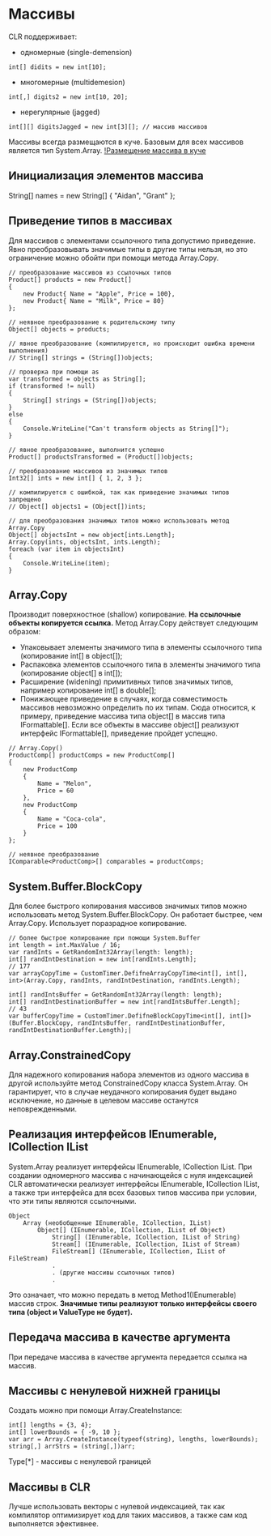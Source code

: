 # Массивы
CLR поддерживает:
- одномерные (single-demension)
```
int[] didits = new int[10];
```
- многомерные (multidemesion)
```
int[,] digits2 = new int[10, 20];
```
- нерегулярные (jagged)
```
int[][] digitsJagged = new int[3][]; // массив массивов
```

Массивы всегда размещаются в куче. Базовым для всех массивов является тип System.Array.
[!Размещение массива в куче](./imgReadme/arr_heap_1.png)

## Инициализация элементов массива
String[] names = new String[] { "Aidan", "Grant" };

## Приведение типов в массивах
Для массивов с элементами ссылочного типа допустимо приведение.
Явно преобразовывать значимые типы в другие типы нельзя, но это ограничение можно обойти при помощи метода Array.Copy.

```
// преобразование массивов из ссылочных типов
Product[] products = new Product[]
{
	new Product{ Name = "Apple", Price = 100},
	new Product{ Name = "Milk", Price = 80}
};

// неявное преобразование к родительскому типу
Object[] objects = products;

// явное преобразование (компилируется, но происходит ошибка времени выполнения)
// String[] strings = (String[])objects;

// проверка при помощи as
var transformed = objects as String[];
if (transformed != null)
{
	String[] strings = (String[])objects;
}
else
{
	Console.WriteLine("Can't transform objects as String[]");
}

// явное преобразование, выполнится успешно
Product[] productsTransformed = (Product[])objects;

// преобразование массивов из значимых типов
Int32[] ints = new int[] { 1, 2, 3 };

// компилируется с ошибкой, так как приведение значимых типов запрещено
// Object[] objects1 = (Object[])ints;

// для преобразования значимых типов можно использовать метод Array.Copy
Object[] objectsInt = new object[ints.Length];
Array.Copy(ints, objectsInt, ints.Length);
foreach (var item in objectsInt)
{
	Console.WriteLine(item);
}
```

## Array.Copy
Производит поверхностное (shallow) копирование. **На ссылочные объекты копируется ссылка.**
Метод Array.Copy действует следующим образом:
- Упаковывает элементы значимого типа в элементы ссылочного типа (копирование int[] в object[]);
- Распаковка элементов ссылочного типа в элементы значимого типа (копирование object[] в int[]);
- Расширение (widening) примитивных типов значимых типов, например копирование int[] в double[];
- Понижающее приведение в случаях, когда совместимость массивов невозможно определить по их типам.
Сюда относится, к примеру, приведение массива типа object[] в массив типа IFormattable[].
Если все объекты в массиве object[] реализуют интерфейс IFormattable[], приведение пройдет успещно.
```
// Array.Copy()
ProductComp[] productComps = new ProductComp[]
{
	new ProductComp
	{
		Name = "Melon",
		Price = 60
	},
	new ProductComp
	{
		Name = "Coca-cola",
		Price = 100
	}
};

// неявное преобразование 
IComparable<ProductComp>[] comparables = productComps;
```

## System.Buffer.BlockCopy
Для более быстрого копирования массивов значимых типов можно использовать метод System.Buffer.BlockCopy. Он работает быстрее, чем Array.Copy. Использует поразрадное копирование.
```
// более быстрое копирование при помощи System.Buffer
int length = int.MaxValue / 16;
var randInts = GetRandomInt32Array(length: length);
int[] randIntDestination = new int[randInts.Length];
// 177
var arrayCopyTime = CustomTimer.DefifneArrayCopyTime<int[], int[], int>(Array.Copy, randInts, randIntDestination, randInts.Length);

int[] randIntsBuffer = GetRandomInt32Array(length: length);
int[] randIntDestinationBuffer = new int[randIntsBuffer.Length];
// 43
var bufferCopyTime = CustomTimer.DefifneBlockCopyTime<int[], int[]>(Buffer.BlockCopy, randIntsBuffer, randIntDestinationBuffer, randIntDestinationBuffer.Length);|
```

## Array.ConstrainedCopy
Для надежного копирования набора элементов из одного массива в другой используйте метод ConstrainedCopy класса System.Array. Он гарантирует, что в случае
неудачного копирования будет выдано исключение, но данные в целевом массиве
останутся неповрежденными.

## Реализация интерфейсов IEnumerable, ICollection IList
System.Array реализует интерфейсы IEnumerable, ICollection IList.
При создании одномерного массива с начинающейся с нуля индексацией CLR автоматически реализует интерфейсы IEnumerable<T>, ICollection<T> IList<T>,
а также три интерфейса для всех базовых типов массива при условии, что эти типы являются ссылочными.
```
Object
	Array (необобщенные IEnumerable, ICollection, IList)
		Object[] (IEnumerable, ICollection, IList of Object)
			String[] (IEnumerable, ICollection, IList of String)
			Stream[] (IEnumerable, ICollection, IList of Stream)
			FileStream[] (IEnumerable, ICollection, IList of FileStream)
			.
			. (другие массивы ссылочных типов)
			.
```

Это означает, что можно передать в метод Method1(IEnumerable<object>) массив строк.
**Значимые типы реализуют только интерфейсы своего типа (object и ValueType не будет).**

## Передача массива в качестве аргумента
При передаче массива в качестве аргумента передается ссылка на массив.

## Массивы с ненулевой нижней границы
Создать можно при помощи Array.CreateInstance: 
```
int[] lengths = {3, 4};
int[] lowerBounds = { -9, 10 };
var arr = Array.CreateInstance(typeof(string), lengths, lowerBounds);
string[,] arrStrs = (string[,])arr;
```
Type[*] - массивы с ненулевой границей

## Массивы в CLR
Лучше использовать векторы с нулевой индексацией, так как компилятор оптимизирует код для таких массивов, 
а также сам код выполняется эфективнее.